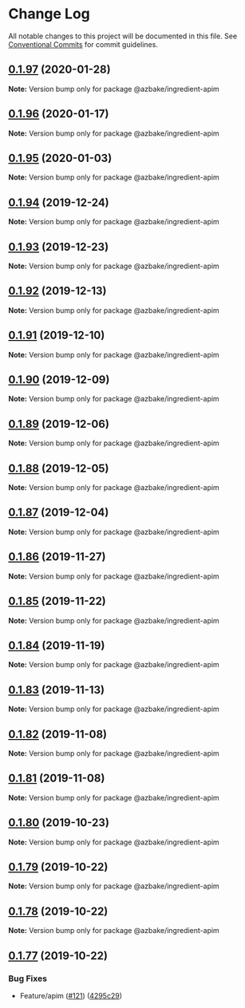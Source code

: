 # Change Log

All notable changes to this project will be documented in this file.
See [Conventional Commits](https://conventionalcommits.org) for commit guidelines.

## [0.1.97](https://github.com/HomecareHomebase/azure-bake/compare/v0.1.96...v0.1.97) (2020-01-28)

**Note:** Version bump only for package @azbake/ingredient-apim





## [0.1.96](https://github.com/HomecareHomebase/azure-bake/compare/v0.1.95...v0.1.96) (2020-01-17)

**Note:** Version bump only for package @azbake/ingredient-apim





## [0.1.95](https://github.com/HomecareHomebase/azure-bake/compare/v0.1.94...v0.1.95) (2020-01-03)

**Note:** Version bump only for package @azbake/ingredient-apim





## [0.1.94](https://github.com/HomecareHomebase/azure-bake/compare/v0.1.93...v0.1.94) (2019-12-24)

**Note:** Version bump only for package @azbake/ingredient-apim





## [0.1.93](https://github.com/HomecareHomebase/azure-bake/compare/v0.1.92...v0.1.93) (2019-12-23)

**Note:** Version bump only for package @azbake/ingredient-apim





## [0.1.92](https://github.com/HomecareHomebase/azure-bake/compare/v0.1.91...v0.1.92) (2019-12-13)

**Note:** Version bump only for package @azbake/ingredient-apim





## [0.1.91](https://github.com/HomecareHomebase/azure-bake/compare/v0.1.90...v0.1.91) (2019-12-10)

**Note:** Version bump only for package @azbake/ingredient-apim





## [0.1.90](https://github.com/HomecareHomebase/azure-bake/compare/v0.1.89...v0.1.90) (2019-12-09)

**Note:** Version bump only for package @azbake/ingredient-apim





## [0.1.89](https://github.com/HomecareHomebase/azure-bake/compare/v0.1.88...v0.1.89) (2019-12-06)

**Note:** Version bump only for package @azbake/ingredient-apim





## [0.1.88](https://github.com/HomecareHomebase/azure-bake/compare/v0.1.87...v0.1.88) (2019-12-05)

**Note:** Version bump only for package @azbake/ingredient-apim





## [0.1.87](https://github.com/HomecareHomebase/azure-bake/compare/v0.1.86...v0.1.87) (2019-12-04)

**Note:** Version bump only for package @azbake/ingredient-apim





## [0.1.86](https://github.com/HomecareHomebase/azure-bake/compare/v0.1.85...v0.1.86) (2019-11-27)

**Note:** Version bump only for package @azbake/ingredient-apim





## [0.1.85](https://github.com/HomecareHomebase/azure-bake/compare/v0.1.84...v0.1.85) (2019-11-22)

**Note:** Version bump only for package @azbake/ingredient-apim





## [0.1.84](https://github.com/HomecareHomebase/azure-bake/compare/v0.1.83...v0.1.84) (2019-11-19)

**Note:** Version bump only for package @azbake/ingredient-apim





## [0.1.83](https://github.com/HomecareHomebase/azure-bake/compare/v0.1.82...v0.1.83) (2019-11-13)

**Note:** Version bump only for package @azbake/ingredient-apim





## [0.1.82](https://github.com/HomecareHomebase/azure-bake/compare/v0.1.81...v0.1.82) (2019-11-08)

**Note:** Version bump only for package @azbake/ingredient-apim





## [0.1.81](https://github.com/HomecareHomebase/azure-bake/compare/v0.1.80...v0.1.81) (2019-11-08)

**Note:** Version bump only for package @azbake/ingredient-apim





## [0.1.80](https://github.com/HomecareHomebase/azure-bake/compare/v0.1.79...v0.1.80) (2019-10-23)

**Note:** Version bump only for package @azbake/ingredient-apim





## [0.1.79](https://github.com/HomecareHomebase/azure-bake/compare/v0.1.78...v0.1.79) (2019-10-22)

**Note:** Version bump only for package @azbake/ingredient-apim





## [0.1.78](https://github.com/HomecareHomebase/azure-bake/compare/v0.1.77...v0.1.78) (2019-10-22)

**Note:** Version bump only for package @azbake/ingredient-apim





## [0.1.77](https://github.com/HomecareHomebase/azure-bake/compare/v0.1.76...v0.1.77) (2019-10-22)


### Bug Fixes

* Feature/apim ([#121](https://github.com/HomecareHomebase/azure-bake/issues/121)) ([4295c29](https://github.com/HomecareHomebase/azure-bake/commit/4295c29))
